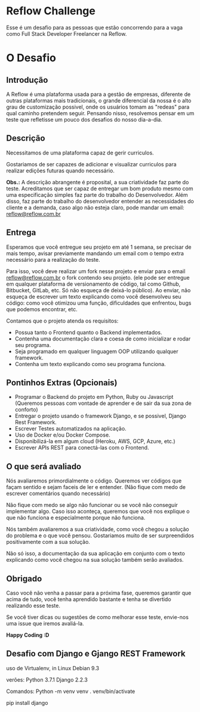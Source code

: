 # Reflow Challenge
Esse é um desafio para as pessoas que estão concorrendo para a vaga como Full Stack Developer Freelancer na Reflow.

# O Desafio

## Introdução
A Reflow é uma plataforma usada para a gestão de empresas, diferente de outras plataformas mais tradicionais, o grande diferencial da nossa é o alto grau de customização possivel, onde os usuários tomam as "redeas" para qual caminho pretendem seguir. Pensando nisso, resolvemos pensar em um teste que refletisse um pouco dos desafios do nosso dia-a-dia.

## Descrição
Necessitamos de uma plataforma capaz de gerir curriculos. 

Gostariamos de ser capazes de adicionar e visualizar curriculos para realizar edições futuras quando necessário.

__Obs.:__ A descrição abrangente é proposital, a sua criatividade faz parte do teste. Acreditamos que ser capaz de entregar um bom produto mesmo com uma especificação simples faz parte do trabalho do Desenvolvedor. Além disso, faz parte do trabalho do desenvolvedor entender as necessidades do cliente e a demanda, caso algo não esteja claro, pode mandar um email: reflow@reflow.com.br

## Entrega
Esperamos que você entregue seu projeto em até 1 semana, se precisar de mais tempo, avisar previamente mandando um email com o tempo extra necessário para a realização do teste.

Para isso, você deve realizar um fork nesse projeto e enviar para o email reflow@reflow.com.br o fork contendo seu projeto. (ele pode ser entregue em qualquer plataforma de versionamento de código, tal como Github, Bitbucket, GitLab, etc. Só não esqueça de deixá-lo público).
Ao enviar, não esqueça de escrever um texto explicando como você desenvolveu seu código: como você otimizou uma função, dificuldades que enfrentou, bugs que podemos encontrar, etc.

Contamos que o projeto atenda os requisitos:
+ Possua tanto o Frontend quanto o Backend implementados.
+ Contenha uma documentação clara e coesa de como inicializar e rodar seu programa.
+ Seja programado em qualquer linguagem OOP utilizando qualquer framework.
+ Contenha um texto explicando como seu programa funciona.

## Pontinhos Extras (Opcionais)
+ Programar o Backend do projeto em Python, Ruby ou Javascript (Queremos pessoas com vontade de aprender e de sair da sua zona de conforto)
+ Entregar o projeto usando o framework Django, e se possivel, Django Rest Framework.
+ Escrever Testes automatizados na aplicação.
+ Uso de Docker e/ou Docker Compose.
+ Disponibilizá-la em algum cloud (Heroku, AWS, GCP, Azure, etc.)
+ Escrever APIs REST para conectá-las com o Frontend.

## O que será avaliado
Nós avaliaremos primordialmente o código. Queremos ver códigos que façam sentido e sejam faceis de ler e entender. (Não fique com medo de escrever comentários quando necessário)

Não fique com medo se algo não funcionar ou se você não conseguir implementar algo. Caso isso aconteça, queremos que você nos explique o que não funciona e especialmente porque não funciona.

Nós também avaliaremos a sua criatividade, como você chegou a solução do problema e o que você pensou. Gostariamos muito de ser surpreendidos positivamente com a sua solução.

Não só isso, a documentação da sua aplicação em conjunto com o texto explicando como você chegou na sua solução também serão avaliados.


## Obrigado
Caso você não venha a passar para a próxima fase, queremos garantir que acima de tudo, você tenha aprendido bastante e tenha se divertido realizando esse teste.

Se você tiver dicas ou sugestões de como melhorar esse teste, envie-nos uma issue que iremos avaliá-la.

__Happy Coding :D__

## Desafio com Django e Gjango REST Framework
uso de Virtualenv, in Linux Debian 9.3

verões:
Python 3.7.1
Django 2.2.3




Comandos:
Python -m venv venv 
. venv/bin/activate

pip install django

